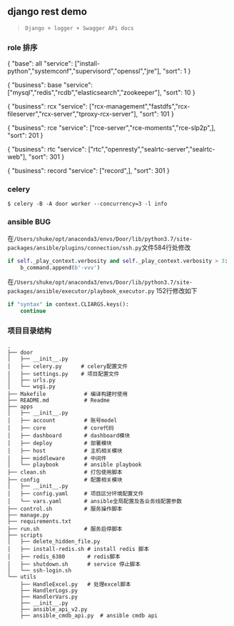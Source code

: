 ## django rest demo
> `Django + logger + Swagger APi docs`


### role 排序
{
"base": all
"service": ["install-python","systemconf","supervisord","openssl","jre"],
"sort": 1
}

{
"business": base
"service": ["mysql","redis","rcdb","elasticsearch","zookeeper"],
"sort": 10
}

{
"business": rcx
"service": ["rcx-management","fastdfs","rcx-fileserver","rcx-server","tproxy-rcx-server"],
"sort": 101
}

{
"business": rce
"service": ["rce-server","rce-moments","rce-slp2p",],
"sort": 201
}

{
"business": rtc
"service": ["rtc","openresty","sealrtc-server","sealrtc-web"],
"sort": 301
}


{
"business": record
"service": ["record",],
"sort": 301
}

### celery 
```
$ celery -B -A door worker --concurrency=3 -l info
```

### ansible BUG
在`/Users/shuke/opt/anaconda3/envs/Door/lib/python3.7/site-packages/ansible/plugins/connection/ssh.py`文件584行处修改
```python
if self._play_context.verbosity and self._play_context.verbosity > 3:
    b_command.append(b'-vvv')
```
在`/Users/shuke/opt/anaconda3/envs/Door/lib/python3.7/site-packages/ansible/executor/playbook_executor.py` 152行修改如下
```python
if "syntax" in context.CLIARGS.keys():
    continue
```

### 项目目录结构
```
.
├── door
│   ├── __init__.py
│   ├── celery.py      # celery配置文件
│   ├── settings.py    # 项目配置文件
│   ├── urls.py
│   └── wsgi.py
├── Makefile            # 编译构建时使用
├── README.md           # Readme
├── apps
│   ├── __init__.py
│   ├── account         # 账号model
│   ├── core            # core代码
│   ├── dashboard       # dashboard模块
│   ├── deploy          # 部署模块
│   ├── host            # 主机相关模块
│   ├── middleware      # 中间件
│   └── playbook        # ansible playbook
├── clean.sh            # 打包使用脚本
├── config              # 配置相关模块
│   ├── __init__.py
│   ├── config.yaml     # 项目区分环境配置文件
│   └── vars.yaml       # ansible全局配置及各业务线配置参数
├── control.sh          # 服务操作脚本
├── manage.py
├── requirements.txt
├── run.sh              # 服务启停脚本
├── scripts
│   ├── delete_hidden_file.py
│   ├── install-redis.sh # install redis 脚本
│   ├── redis_6380       # redis脚本
│   ├── shutdown.sh      # service 停止脚本
│   └── ssh-login.sh
└── utils
    ├── HandleExcel.py   # 处理excel脚本
    ├── HandlerLogs.py  
    ├── HandlerVars.py
    ├── __init__.py
    ├── ansible_api_v2.py
    ├── ansible_cmdb_api.py  # ansible cmdb api
```